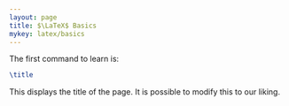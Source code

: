 ```yaml
---
layout: page
title: $\LaTeX$ Basics
mykey: latex/basics
---
```


The first command to learn is:
```latex
\title
```
This displays the title of the page.
It is possible to modify this to our liking.
